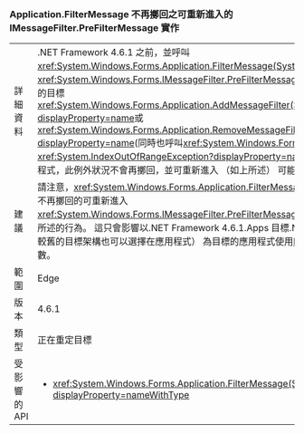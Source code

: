 ### <a name="applicationfiltermessage-no-longer-throws-for-re-entrant-implementations-of-imessagefilterprefiltermessage"></a>Application.FilterMessage 不再擲回之可重新進入的 IMessageFilter.PreFilterMessage 實作

|   |   |
|---|---|
|詳細資料|.NET Framework 4.6.1 之前，並呼叫<xref:System.Windows.Forms.Application.FilterMessage(System.Windows.Forms.Message@)>與<xref:System.Windows.Forms.IMessageFilter.PreFilterMessage(System.Windows.Forms.Message@)>呼叫的目標<xref:System.Windows.Forms.Application.AddMessageFilter(System.Windows.Forms.IMessageFilter)?displayProperty=name>或<xref:System.Windows.Forms.Application.RemoveMessageFilter(System.Windows.Forms.IMessageFilter)?displayProperty=name>(同時也呼叫<xref:System.Windows.Forms.Application.DoEvents>) 會導致<xref:System.IndexOutOfRangeException?displayProperty=name>。從目標為.NET Framework 4.6.1 的應用程式，此例外狀況不會再擲回，並可重新進入 （如上所述） 可能會使用篩選。|
|建議|請注意，<xref:System.Windows.Forms.Application.FilterMessage(System.Windows.Forms.Message@)>將不再擲回的可重新進入<xref:System.Windows.Forms.IMessageFilter.PreFilterMessage(System.Windows.Forms.Message@)>上面所述的行為。 這只會影響以.NET Framework 4.6.1.Apps 目標.NET Framework 4.6.1 即可退出這項變更 （或較舊的目標架構也可以選擇在應用程式） 為目標的應用程式使用[DontSupportReentrantFilterMessage](~/docs/framework/migration-guide/mitigation-custom-imessagefilter-prefiltermessage-implementations.md#mitigation)相容性參數。|
|範圍|Edge|
|版本|4.6.1|
|類型|正在重定目標|
|受影響的 API|<ul><li><xref:System.Windows.Forms.Application.FilterMessage(System.Windows.Forms.Message@)?displayProperty=nameWithType></li></ul>|

